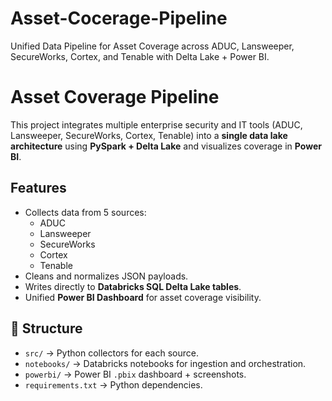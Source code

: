 # Asset-Cocerage-Pipeline
Unified Data Pipeline for Asset Coverage across ADUC, Lansweeper, SecureWorks, Cortex, and Tenable with Delta Lake + Power BI.

# Asset Coverage Pipeline

This project integrates multiple enterprise security and IT tools (ADUC, Lansweeper, SecureWorks, Cortex, Tenable) into a **single data lake architecture** using **PySpark + Delta Lake** and visualizes coverage in **Power BI**.

## Features
- Collects data from 5 sources:
  - ADUC
  - Lansweeper
  - SecureWorks
  - Cortex
  - Tenable
- Cleans and normalizes JSON payloads.
- Writes directly to **Databricks SQL Delta Lake tables**.
- Unified **Power BI Dashboard** for asset coverage visibility.

## 📂 Structure
- `src/` → Python collectors for each source.
- `notebooks/` → Databricks notebooks for ingestion and orchestration.
- `powerbi/` → Power BI `.pbix` dashboard + screenshots.
- `requirements.txt` → Python dependencies.

